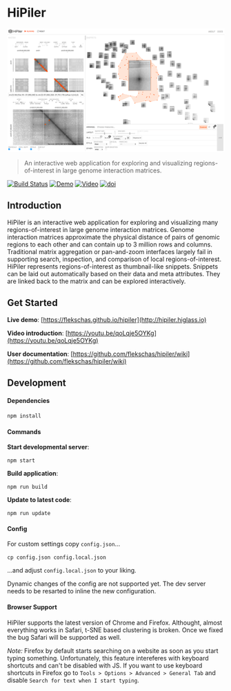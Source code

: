 # HiPiler

![HiPiler's interface](teaser.png?raw=true)

> An interactive web application for exploring and visualizing regions-of-interest in large genome interaction matrices.

[![Build Status](https://img.shields.io/travis/flekschas/hipiler/master.svg?colorB=6357ff)](https://travis-ci.org/flekschas/hipiler)
[![Demo](https://img.shields.io/badge/demo-running-red.svg?colorB=f25100)](https://flekschas.github.io/hipiler)
[![Video](https://img.shields.io/badge/video-awesome-red.svg?colorB=f25100)](https://youtu.be/qoLqje5OYKg)
[![doi](https://img.shields.io/badge/doi-10.1101%2F123588-red.svg?colorB=f25100)](https://doi.org/10.1101/123588)

## Introduction

HiPiler is an interactive web application for exploring and visualizing many regions-of-interest in large genome interaction matrices. Genome interaction matrices approximate the physical distance of pairs of genomic regions to each other and can contain up to 3 million rows and columns. Traditional matrix aggregation or pan-and-zoom interfaces largely fail in supporting search, inspection, and comparison of local regions-of-interest. HiPiler represents regions-of-interest as thumbnail-like snippets. Snippets can be laid out automatically based on their data and meta attributes. They are linked back to the matrix and can be explored interactively.

## Get Started

**Live demo**: [https://flekschas.github.io/hipiler](http://hipiler.higlass.io)

**Video introduction**: [https://youtu.be/qoLqje5OYKg](https://youtu.be/qoLqje5OYKg)

**User documentation**: [https://github.com/flekschas/hipiler/wiki](https://github.com/flekschas/hipiler/wiki)

## Development

#### Dependencies

```bash
npm install
```

#### Commands

**Start developmental server**:

```
npm start
```

**Build application**:

```
npm run build
```

**Update to latest code**:

```
npm run update
```

#### Config

For custom settings copy `config.json`...

```
cp config.json config.local.json
```

...and adjust `config.local.json` to your liking.

Dynamic changes of the config are not supported yet. The dev server needs to be resarted to inline the new configuration.


#### Browser Support

HiPiler supports the latest version of Chrome and Firefox. Althought, almost everything works in Safari, t-SNE based clustering is broken. Once we fixed the bug Safari will be supported as well.

_Note:_ Firefox by default starts searching on a website as soon as you start typing something. Unfortunately, this feature intereferes with keyboard shortcuts and can't be disabled with JS. If you want to use keyboard shortcuts in Firefox go to `Tools > Options > Advanced > General Tab` and disable `Search for text when I start typing`.
